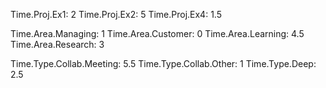 Time.Proj.Ex1: 2
Time.Proj.Ex2: 5
Time.Proj.Ex4: 1.5

Time.Area.Managing: 1
Time.Area.Customer: 0
Time.Area.Learning: 4.5
Time.Area.Research: 3

Time.Type.Collab.Meeting: 5.5
Time.Type.Collab.Other: 1
Time.Type.Deep: 2.5